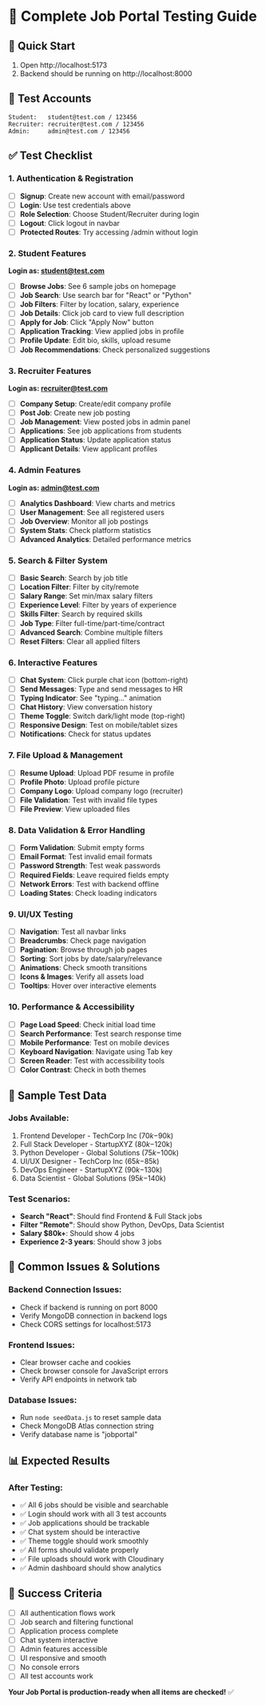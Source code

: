 # 🧪 Complete Job Portal Testing Guide

## 🚀 Quick Start
1. Open http://localhost:5173
2. Backend should be running on http://localhost:8000

## 📧 Test Accounts
```
Student:   student@test.com / 123456
Recruiter: recruiter@test.com / 123456  
Admin:     admin@test.com / 123456
```

## ✅ Test Checklist

### 1. Authentication & Registration
- [ ] **Signup**: Create new account with email/password
- [ ] **Login**: Use test credentials above
- [ ] **Role Selection**: Choose Student/Recruiter during login
- [ ] **Logout**: Click logout in navbar
- [ ] **Protected Routes**: Try accessing /admin without login

### 2. Student Features
**Login as: student@test.com**
- [ ] **Browse Jobs**: See 6 sample jobs on homepage
- [ ] **Job Search**: Use search bar for "React" or "Python"
- [ ] **Job Filters**: Filter by location, salary, experience
- [ ] **Job Details**: Click job card to view full description
- [ ] **Apply for Job**: Click "Apply Now" button
- [ ] **Application Tracking**: View applied jobs in profile
- [ ] **Profile Update**: Edit bio, skills, upload resume
- [ ] **Job Recommendations**: Check personalized suggestions

### 3. Recruiter Features  
**Login as: recruiter@test.com**
- [ ] **Company Setup**: Create/edit company profile
- [ ] **Post Job**: Create new job posting
- [ ] **Job Management**: View posted jobs in admin panel
- [ ] **Applications**: See job applications from students
- [ ] **Application Status**: Update application status
- [ ] **Applicant Details**: View applicant profiles

### 4. Admin Features
**Login as: admin@test.com**
- [ ] **Analytics Dashboard**: View charts and metrics
- [ ] **User Management**: See all registered users
- [ ] **Job Overview**: Monitor all job postings
- [ ] **System Stats**: Check platform statistics
- [ ] **Advanced Analytics**: Detailed performance metrics

### 5. Search & Filter System
- [ ] **Basic Search**: Search by job title
- [ ] **Location Filter**: Filter by city/remote
- [ ] **Salary Range**: Set min/max salary filters
- [ ] **Experience Level**: Filter by years of experience
- [ ] **Skills Filter**: Search by required skills
- [ ] **Job Type**: Filter full-time/part-time/contract
- [ ] **Advanced Search**: Combine multiple filters
- [ ] **Reset Filters**: Clear all applied filters

### 6. Interactive Features
- [ ] **Chat System**: Click purple chat icon (bottom-right)
- [ ] **Send Messages**: Type and send messages to HR
- [ ] **Typing Indicator**: See "typing..." animation
- [ ] **Chat History**: View conversation history
- [ ] **Theme Toggle**: Switch dark/light mode (top-right)
- [ ] **Responsive Design**: Test on mobile/tablet sizes
- [ ] **Notifications**: Check for status updates

### 7. File Upload & Management
- [ ] **Resume Upload**: Upload PDF resume in profile
- [ ] **Profile Photo**: Upload profile picture
- [ ] **Company Logo**: Upload company logo (recruiter)
- [ ] **File Validation**: Test with invalid file types
- [ ] **File Preview**: View uploaded files

### 8. Data Validation & Error Handling
- [ ] **Form Validation**: Submit empty forms
- [ ] **Email Format**: Test invalid email formats
- [ ] **Password Strength**: Test weak passwords
- [ ] **Required Fields**: Leave required fields empty
- [ ] **Network Errors**: Test with backend offline
- [ ] **Loading States**: Check loading indicators

### 9. UI/UX Testing
- [ ] **Navigation**: Test all navbar links
- [ ] **Breadcrumbs**: Check page navigation
- [ ] **Pagination**: Browse through job pages
- [ ] **Sorting**: Sort jobs by date/salary/relevance
- [ ] **Animations**: Check smooth transitions
- [ ] **Icons & Images**: Verify all assets load
- [ ] **Tooltips**: Hover over interactive elements

### 10. Performance & Accessibility
- [ ] **Page Load Speed**: Check initial load time
- [ ] **Search Performance**: Test search response time
- [ ] **Mobile Performance**: Test on mobile devices
- [ ] **Keyboard Navigation**: Navigate using Tab key
- [ ] **Screen Reader**: Test with accessibility tools
- [ ] **Color Contrast**: Check in both themes

## 🎯 Sample Test Data

### Jobs Available:
1. Frontend Developer - TechCorp Inc ($70k-$90k)
2. Full Stack Developer - StartupXYZ ($80k-$120k) 
3. Python Developer - Global Solutions ($75k-$100k)
4. UI/UX Designer - TechCorp Inc ($65k-$85k)
5. DevOps Engineer - StartupXYZ ($90k-$130k)
6. Data Scientist - Global Solutions ($95k-$140k)

### Test Scenarios:
- **Search "React"**: Should find Frontend & Full Stack jobs
- **Filter "Remote"**: Should show Python, DevOps, Data Scientist
- **Salary $80k+**: Should show 4 jobs
- **Experience 2-3 years**: Should show 3 jobs

## 🐛 Common Issues & Solutions

### Backend Connection Issues:
- Check if backend is running on port 8000
- Verify MongoDB connection in backend logs
- Check CORS settings for localhost:5173

### Frontend Issues:
- Clear browser cache and cookies
- Check browser console for JavaScript errors
- Verify API endpoints in network tab

### Database Issues:
- Run `node seedData.js` to reset sample data
- Check MongoDB Atlas connection string
- Verify database name is "jobportal"

## 📊 Expected Results

### After Testing:
- ✅ All 6 jobs should be visible and searchable
- ✅ Login should work with all 3 test accounts
- ✅ Job applications should be trackable
- ✅ Chat system should be interactive
- ✅ Theme toggle should work smoothly
- ✅ All forms should validate properly
- ✅ File uploads should work with Cloudinary
- ✅ Admin dashboard should show analytics

## 🎉 Success Criteria
- [ ] All authentication flows work
- [ ] Job search and filtering functional
- [ ] Application process complete
- [ ] Chat system interactive
- [ ] Admin features accessible
- [ ] UI responsive and smooth
- [ ] No console errors
- [ ] All test accounts work

**Your Job Portal is production-ready when all items are checked!** ✅